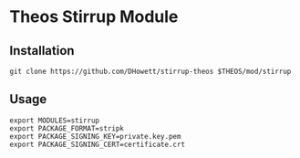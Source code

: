 # Theos Stirrup Module

## Installation

```
git clone https://github.com/DHowett/stirrup-theos $THEOS/mod/stirrup
```

## Usage

```make
export MODULES=stirrup
export PACKAGE_FORMAT=stripk
export PACKAGE_SIGNING_KEY=private.key.pem
export PACKAGE_SIGNING_CERT=certificate.crt
```
